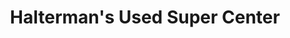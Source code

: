 ---
title: "Halterman's Used Super Center"
url: /east-stroudsburg/haltermans-used-super-center/
shop: Autohaus
---